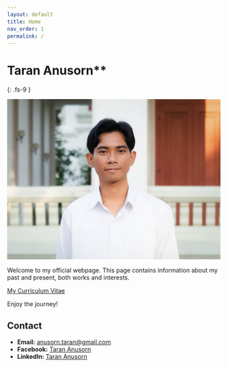 ```yaml
---
layout: default
title: Home
nav_order: 1
permalink: /
---
```


# Taran Anusorn**
{: .fs-9 }

<img src="pages\01_Home\9E.jpg" alt="my_pic" style="width:500px;"/>

Welcome to my official webpage. This page contains information about my past and present, both works and interests. 

[My Curriculum Vitae](/files/CV.pdf)

Enjoy the journey!

## Contact

- **Email:** [anusorn.taran@gmail.com](anusorn.taran@gmail.com)
- **Facebook:** [Taran Anusorn](https://www.facebook.com/nineza.taran)
- **LinkedIn:** [Taran Anusorn](https://www.linkedin.com/in/taran-anusorn-7a4174230)